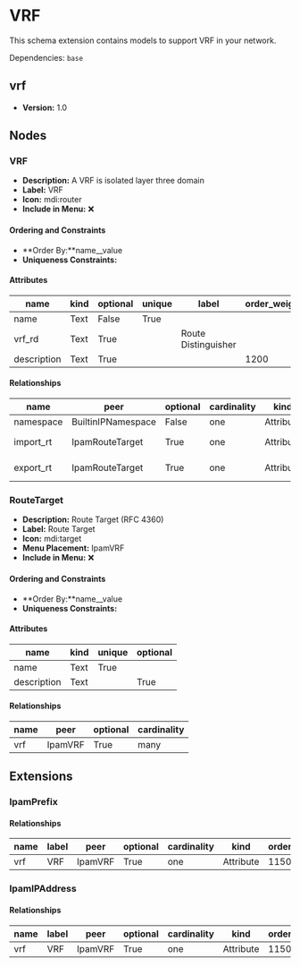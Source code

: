 # VRF

This schema extension contains models to support VRF in your network.

Dependencies: `base`

## vrf

- **Version:** 1.0

## Nodes

### VRF

- **Description:** A VRF is isolated layer three domain
- **Label:** VRF
- **Icon:** mdi:router
- **Include in Menu:** ❌

#### Ordering and Constraints

- **Order By:**name__value
- **Uniqueness Constraints:**

#### Attributes

| name | kind | optional | unique | label | order_weight |
| ---- | ---- | -------- | ------ | ----- | ------------ |
| name | Text | False | True |  |  |
| vrf\_rd | Text | True |  | Route Distinguisher |  |
| description | Text | True |  |  | 1200 |

#### Relationships

| name | peer | optional | cardinality | kind | identifier | label |
| ---- | ---- | -------- | ----------- | ---- | ---------- | ----- |
| namespace | BuiltinIPNamespace | False | one | Attribute |  |  |
| import\_rt | IpamRouteTarget | True | one | Attribute | vrf\_\_import | Import Targets |
| export\_rt | IpamRouteTarget | True | one | Attribute | vrf\_\_export | Export Targets |

### RouteTarget

- **Description:** Route Target (RFC 4360)
- **Label:** Route Target
- **Icon:** mdi:target
- **Menu Placement:** IpamVRF
- **Include in Menu:** ❌

#### Ordering and Constraints

- **Order By:**name__value
- **Uniqueness Constraints:**

#### Attributes

| name | kind | unique | optional |
| ---- | ---- | ------ | -------- |
| name | Text | True |  |
| description | Text |  | True |

#### Relationships

| name | peer | optional | cardinality |
| ---- | ---- | -------- | ----------- |
| vrf | IpamVRF | True | many |

## Extensions

### IpamPrefix

#### Relationships

| name | label | peer | optional | cardinality | kind | order_weight |
| ---- | ----- | ---- | -------- | ----------- | ---- | ------------ |
| vrf | VRF | IpamVRF | True | one | Attribute | 1150 |

### IpamIPAddress

#### Relationships

| name | label | peer | optional | cardinality | kind | order_weight |
| ---- | ----- | ---- | -------- | ----------- | ---- | ------------ |
| vrf | VRF | IpamVRF | True | one | Attribute | 1150 |

